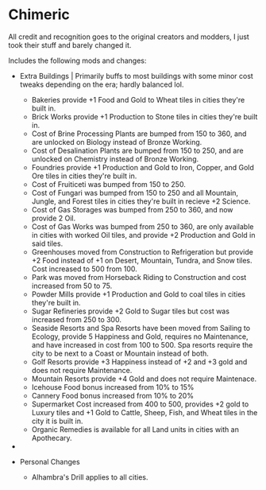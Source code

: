 # Chimeric
All credit and recognition goes to the original creators and modders, I just took their stuff and barely changed it.

Includes the following mods and changes:
- Extra Buildings | Primarily buffs to most buildings with some minor cost tweaks depending on the era; hardly balanced lol.
    - Bakeries provide +1 Food and Gold to Wheat tiles in cities they're built in.
    - Brick Works provide +1 Production to Stone tiles in cities they're built in.
    - Cost of Brine Processing Plants are bumped from 150 to 360, and are unlocked on Biology instead of Bronze Working.
    - Cost of Desalination Plants are bumped from 150 to 250, and are unlocked on Chemistry instead of Bronze Working.
    - Foundries provide +1 Production and Gold to Iron, Copper, and Gold Ore tiles in cities they're built in.
    - Cost of Fruiticeti was bumped from 150 to 250. 
    - Cost of Fungari was bumped from 150 to 250 and all Mountain, Jungle, and Forest tiles in cities they're built in recieve +2 Science.
    - Cost of Gas Storages was bumped from 250 to 360, and now provide 2 Oil.
    - Cost of Gas Works was bumped from 250 to 360, are only available in cities with worked Oil tiles, and provide +2 Production and Gold in said tiles.
    - Greenhouses moved from Construction to Refrigeration but provide +2 Food instead of +1 on Desert, Mountain, Tundra, and Snow tiles. Cost increased to 500 from 100.
    - Park was moved from Horseback Riding to Construction and cost increased from 50 to 75.
    - Powder Mills provide +1 Production and Gold to coal tiles in cities they're built in.
    - Sugar Refineries provide +2 Gold to Sugar tiles but cost was increased from 250 to 300.
    - Seaside Resorts and Spa Resorts have been moved from Sailing to Ecology, provide 5 Happiness and Gold, requires no Maintenance, and have increased in cost from 100 to 500. Spa resorts require the city to be next to a Coast or Mountain instead of both.
    - Golf Resorts provide +3 Happiness instead of +2 and +3 gold and does not require Maintenance.
    - Mountain Resorts provide +4 Gold and does not require Maintenace.
    - Icehouse Food bonus increased from 10% to 15%
    - Cannery Food bonus increased from 10% to 20%
    - Supermarket Cost increased from 400 to 500, provides +2 gold to Luxury tiles and +1 Gold to Cattle, Sheep, Fish, and Wheat tiles in the city it is built in.
    - Organic Remedies is available for all Land units in cities with an Apothecary.

- 

- Personal Changes
    - Alhambra's Drill applies to all cities.